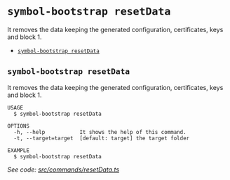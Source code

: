 `symbol-bootstrap resetData`
============================

It removes the data keeping the generated configuration, certificates, keys and block 1.

* [`symbol-bootstrap resetData`](#symbol-bootstrap-resetdata)

## `symbol-bootstrap resetData`

It removes the data keeping the generated configuration, certificates, keys and block 1.

```
USAGE
  $ symbol-bootstrap resetData

OPTIONS
  -h, --help           It shows the help of this command.
  -t, --target=target  [default: target] the target folder

EXAMPLE
  $ symbol-bootstrap resetData
```

_See code: [src/commands/resetData.ts](https://github.com/nemtech/symbol-bootstrap/blob/v0.1.2/src/commands/resetData.ts)_
